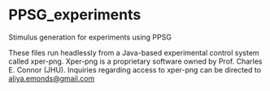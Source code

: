 # PPSG_experiments
Stimulus generation for experiments using PPSG

These files run headlessly from a Java-based experimental control system called xper-png. Xper-png is a proprietary software owned by Prof. Charles E. Connor (JHU). Inquiries regarding access to xper-png can be directed to aliya.emonds@gmail.com

